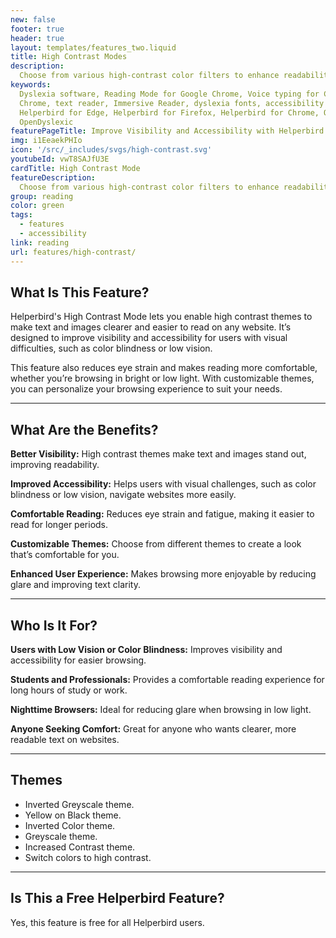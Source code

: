 ```yaml
---
new: false
footer: true
header: true
layout: templates/features_two.liquid
title: High Contrast Modes
description:
  Choose from various high-contrast color filters to enhance readability and reduce eye strain.
keywords:
  Dyslexia software, Reading Mode for Google Chrome, Voice typing for Chrome, Text to speech for
  Chrome, text reader, Immersive Reader, dyslexia fonts, accessibility software, dyslexia software,
  Helperbird for Edge, Helperbird for Firefox, Helperbird for Chrome, Opendyslexic for Chrome,
  OpenDyslexic
featurePageTitle: Improve Visibility and Accessibility with Helperbird's High Contrast Mode
img: i1EeaekPHIo
icon: '/src/_includes/svgs/high-contrast.svg'
youtubeId: vwT8SAJfU3E
cardTitle: High Contrast Mode
featureDescription:
  Choose from various high-contrast color filters to enhance readability and reduce eye strain.
group: reading
color: green
tags:
  - features
  - accessibility
link: reading
url: features/high-contrast/
---
```



## What Is This Feature?

Helperbird's High Contrast Mode lets you enable high contrast themes to make text and images clearer and easier to read on any website. It’s designed to improve visibility and accessibility for users with visual difficulties, such as color blindness or low vision.

This feature also reduces eye strain and makes reading more comfortable, whether you’re browsing in bright or low light. With customizable themes, you can personalize your browsing experience to suit your needs.

---

## What Are the Benefits?


**Better Visibility:** High contrast themes make text and images stand out, improving readability.  

**Improved Accessibility:** Helps users with visual challenges, such as color blindness or low vision, navigate websites more easily.  

**Comfortable Reading:** Reduces eye strain and fatigue, making it easier to read for longer periods.  

**Customizable Themes:** Choose from different themes to create a look that’s comfortable for you.  

**Enhanced User Experience:** Makes browsing more enjoyable by reducing glare and improving text clarity.

---

## Who Is It For?


**Users with Low Vision or Color Blindness:** Improves visibility and accessibility for easier browsing.  

**Students and Professionals:** Provides a comfortable reading experience for long hours of study or work.  

**Nighttime Browsers:** Ideal for reducing glare when browsing in low light.  

**Anyone Seeking Comfort:** Great for anyone who wants clearer, more readable text on websites.

---

## Themes

- Inverted Greyscale theme.  
- Yellow on Black theme.  
- Inverted Color theme.  
- Greyscale theme.  
- Increased Contrast theme.  
- Switch colors to high contrast.  

---

## Is This a Free Helperbird Feature?

Yes, this feature is free for all Helperbird users.
